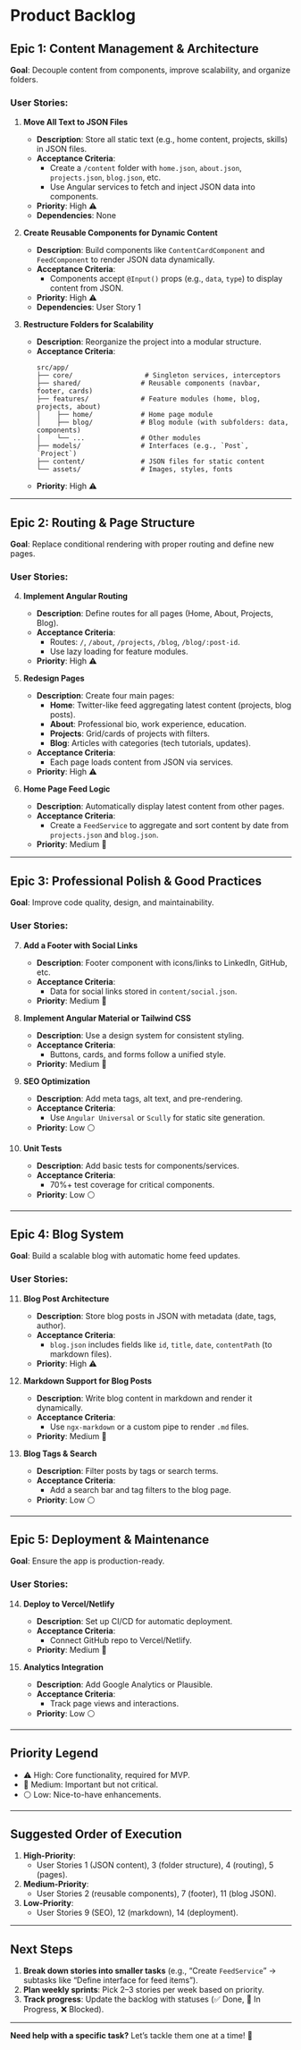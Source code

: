 # Product Backlog

## **Epic 1: Content Management & Architecture**
**Goal**: Decouple content from components, improve scalability, and organize folders.

### User Stories:
1. **Move All Text to JSON Files**  
   - **Description**: Store all static text (e.g., home content, projects, skills) in JSON files.  
   - **Acceptance Criteria**:  
     - Create a `/content` folder with `home.json`, `about.json`, `projects.json`, `blog.json`, etc.  
     - Use Angular services to fetch and inject JSON data into components.  
   - **Priority**: High ⚠️  
   - **Dependencies**: None  

2. **Create Reusable Components for Dynamic Content**  
   - **Description**: Build components like `ContentCardComponent` and `FeedComponent` to render JSON data dynamically.  
   - **Acceptance Criteria**:  
     - Components accept `@Input()` props (e.g., `data`, `type`) to display content from JSON.  
   - **Priority**: High ⚠️  
   - **Dependencies**: User Story 1  

3. **Restructure Folders for Scalability**  
   - **Description**: Reorganize the project into a modular structure.  
   - **Acceptance Criteria**:  
     ```plaintext
     src/app/
     ├── core/                  # Singleton services, interceptors
     ├── shared/               # Reusable components (navbar, footer, cards)
     ├── features/             # Feature modules (home, blog, projects, about)
     │    ├── home/            # Home page module
     │    ├── blog/            # Blog module (with subfolders: data, components)
     │    └── ...              # Other modules
     ├── models/               # Interfaces (e.g., `Post`, `Project`)
     ├── content/              # JSON files for static content
     └── assets/               # Images, styles, fonts
     ```  
   - **Priority**: High ⚠️  

---

## **Epic 2: Routing & Page Structure**
**Goal**: Replace conditional rendering with proper routing and define new pages.

### User Stories:
4. **Implement Angular Routing**  
   - **Description**: Define routes for all pages (Home, About, Projects, Blog).  
   - **Acceptance Criteria**:  
     - Routes: `/`, `/about`, `/projects`, `/blog`, `/blog/:post-id`.  
     - Use lazy loading for feature modules.  
   - **Priority**: High ⚠️  

5. **Redesign Pages**  
   - **Description**: Create four main pages:  
     - **Home**: Twitter-like feed aggregating latest content (projects, blog posts).  
     - **About**: Professional bio, work experience, education.  
     - **Projects**: Grid/cards of projects with filters.  
     - **Blog**: Articles with categories (tech tutorials, updates).  
   - **Acceptance Criteria**:  
     - Each page loads content from JSON via services.  
   - **Priority**: High ⚠️  

6. **Home Page Feed Logic**  
   - **Description**: Automatically display latest content from other pages.  
   - **Acceptance Criteria**:  
     - Create a `FeedService` to aggregate and sort content by date from `projects.json` and `blog.json`.  
   - **Priority**: Medium 🔵  

---

## **Epic 3: Professional Polish & Good Practices**
**Goal**: Improve code quality, design, and maintainability.

### User Stories:
7. **Add a Footer with Social Links**  
   - **Description**: Footer component with icons/links to LinkedIn, GitHub, etc.  
   - **Acceptance Criteria**:  
     - Data for social links stored in `content/social.json`.  
   - **Priority**: Medium 🔵  

8. **Implement Angular Material or Tailwind CSS**  
   - **Description**: Use a design system for consistent styling.  
   - **Acceptance Criteria**:  
     - Buttons, cards, and forms follow a unified style.  
   - **Priority**: Medium 🔵  

9. **SEO Optimization**  
   - **Description**: Add meta tags, alt text, and pre-rendering.  
   - **Acceptance Criteria**:  
     - Use `Angular Universal` or `Scully` for static site generation.  
   - **Priority**: Low ⚪  

10. **Unit Tests**  
    - **Description**: Add basic tests for components/services.  
    - **Acceptance Criteria**:  
      - 70%+ test coverage for critical components.  
    - **Priority**: Low ⚪  

---

## **Epic 4: Blog System**
**Goal**: Build a scalable blog with automatic home feed updates.

### User Stories:
11. **Blog Post Architecture**  
    - **Description**: Store blog posts in JSON with metadata (date, tags, author).  
    - **Acceptance Criteria**:  
      - `blog.json` includes fields like `id`, `title`, `date`, `contentPath` (to markdown files).  
    - **Priority**: High ⚠️  

12. **Markdown Support for Blog Posts**  
    - **Description**: Write blog content in markdown and render it dynamically.  
    - **Acceptance Criteria**:  
      - Use `ngx-markdown` or a custom pipe to render `.md` files.  
    - **Priority**: Medium 🔵  

13. **Blog Tags & Search**  
    - **Description**: Filter posts by tags or search terms.  
    - **Acceptance Criteria**:  
      - Add a search bar and tag filters to the blog page.  
    - **Priority**: Low ⚪  

---

## **Epic 5: Deployment & Maintenance**
**Goal**: Ensure the app is production-ready.

### User Stories:
14. **Deploy to Vercel/Netlify**  
    - **Description**: Set up CI/CD for automatic deployment.  
    - **Acceptance Criteria**:  
      - Connect GitHub repo to Vercel/Netlify.  
    - **Priority**: Medium 🔵  

15. **Analytics Integration**  
    - **Description**: Add Google Analytics or Plausible.  
    - **Acceptance Criteria**:  
      - Track page views and interactions.  
    - **Priority**: Low ⚪  

---

## **Priority Legend**
- ⚠️ High: Core functionality, required for MVP.
- 🔵 Medium: Important but not critical.
- ⚪ Low: Nice-to-have enhancements.

---

## **Suggested Order of Execution**
1. **High-Priority**:  
   - User Stories 1 (JSON content), 3 (folder structure), 4 (routing), 5 (pages).  
2. **Medium-Priority**:  
   - User Stories 2 (reusable components), 7 (footer), 11 (blog JSON).  
3. **Low-Priority**:  
   - User Stories 9 (SEO), 12 (markdown), 14 (deployment).  

---

## **Next Steps**
1. **Break down stories into smaller tasks** (e.g., “Create `FeedService`” → subtasks like “Define interface for feed items”).  
2. **Plan weekly sprints**: Pick 2–3 stories per week based on priority.  
3. **Track progress**: Update the backlog with statuses (✅ Done, 🚧 In Progress, ❌ Blocked).  

---

**Need help with a specific task?** Let’s tackle them one at a time! 🚀
